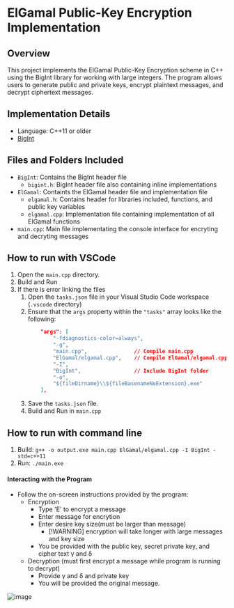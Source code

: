 # ElGamal Public-Key Encryption Implementation

## Overview
This project implements the ElGamal Public-Key Encryption scheme in C++ using the BigInt library for working with large integers. The program allows users to generate public and private keys, encrypt plaintext messages, and decrypt ciphertext messages.

## Implementation Details
- Language: C++11 or older
- [BigInt](https://github.com/rgroshanrg/bigint?tab=readme-ov-file)


## Files and Folders Included
- `BigInt`: Contains the BigInt header file
    - `bigint.h`: BigInt header file also containing inline implementations 
- `ElGamal`: Containts the ElGamal header file and implementation file
    - `elgamal.h`: Contains header for libraries included, functions, and public key variables
    - `elgamal.cpp`: Implementation file containing implementation of all ElGamal functions
- `main.cpp`: Main file implementating the console interface for encryting and decryting messages
  
## How to run with VSCode
1. Open the `main.cpp` directory.
2. Build and Run
3. If there is error linking the files
    1. Open the `tasks.json` file in your Visual Studio Code workspace (`.vscode` directory)
    2. Ensure that the `args` property within the `"tasks"` array looks like the following:
        ```json
            "args": [
                "-fdiagnostics-color=always",
                "-g",
                "main.cpp",               // Compile main.cpp
                "ElGamal/elgamal.cpp",    // Compile ElGamal/elgamal.cpp
                "-I",
                "BigInt",                 // Include BigInt folder
                "-o",
                "${fileDirname}\\${fileBasenameNoExtension}.exe"
            ],
        ```
    3. Save the `tasks.json` file.
    4. Build and Run in `main.cpp`

## How to run with command line
1. Build: `g++ -o output.exe main.cpp ElGamal/elgamal.cpp -I BigInt -std=c++11`
2. Run: `./main.exe`

#### Interacting with the Program
- Follow the on-screen instructions provided by the program:
    - Encryption
      - Type 'E' to encrypt a message
      - Enter message for encrytion
      - Enter desire key size(must be larger than message)
        -  [!WARNING] encryption will take longer with large messages and key size
      - You be provided with the public key, secret private key, and cipher text γ and δ 
    - Decryption (must first encrypt a message while program is running to decrypt)
      - Provide γ and δ and private key
      - You will be provided the original message.
  
![image](https://github.com/shwaygrr/elgamal/assets/122495108/3623f42f-978d-48d8-adc1-f2b23a62c20a)
